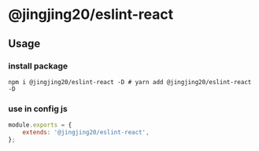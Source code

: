 # @jingjing20/eslint-react

## Usage

### install package

```
npm i @jingjing20/eslint-react -D # yarn add @jingjing20/eslint-react -D
```

### use in config js

```javascript
module.exports = {
    extends: '@jingjing20/eslint-react',
};
```

